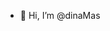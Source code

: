 - 👋 Hi, I’m @dinaMas


<!---
dinaMas/dinaMas is a ✨ special ✨ repository because its `README.md` (this file) appears on your GitHub profile.
You can click the Preview link to take a look at your changes.
--->

